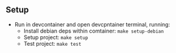 ## Setup

* Run in devcontainer and open devcpntainer terminal, running:
    * Install debian deps within comtainer: `make setup-debian`
    * Setup project: `make setup`
    * Test project: `make test`
